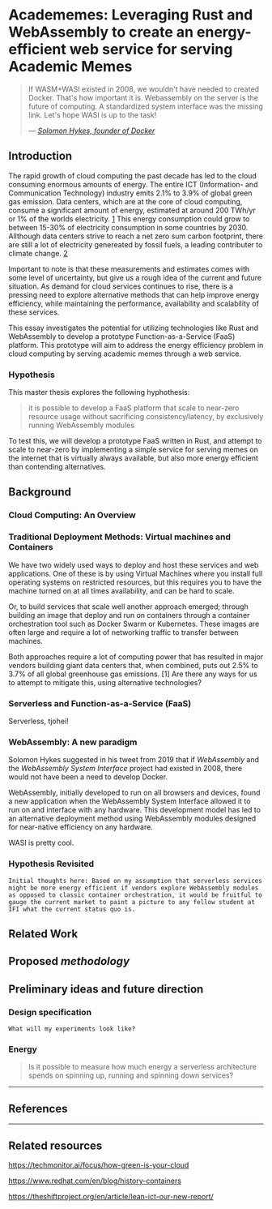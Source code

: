 # Academemes: Leveraging Rust and WebAssembly to create an energy-efficient web service for serving Academic Memes

> If WASM+WASI existed in 2008, we wouldn't have needed to created Docker.
> That's how important it is. Webassembly on the server is the future of
> computing. A standardized system interface was the missing link. Let's hope
> WASI is up to the task!
>
> &mdash;
> [_Solomon Hykes, founder of Docker_](https://twitter.com/solomonstre/status/1111004913222324225?lang=en)

## Introduction

<!-- The general topic. -->

The rapid growth of cloud computing the past decade has led to the cloud
consuming enormous amounts of energy. The entire ICT (Information- and
Communication Technology) industry emits 2.1% to 3.9% of global green gas
emission. Data centers, which are at the core of cloud computing, consume a
significant amount of energy, estimated at around 200 TWh/yr or 1% of the worlds
electricity. [1](http://dx.doi.org/10.1016/j.patter.2021.100340) This energy
consumption could grow to between 15-30% of electricity consumption in some
countries by 2030. Allthough data centers strive to reach a net zero sum carbon
footprint, there are still a lot of electricity genereated by fossil fuels, a
leading contributer to climate change.
[2](https://doi.org/10.1038/s41558-020-0837-6)

Important to note is that these measurements and estimates comes with some level
of uncertainty, but give us a rough idea of the current and future situation. As
demand for cloud services continues to rise, there is a pressing need to explore
alternative methods that can help improve energy efficiency, while maintaining
the performance, availability and scalability of these services.

This essay investigates the potential for utilizing technologies like Rust and
WebAssembly to develop a prototype Function-as-a-Service (FaaS) platform. This
prototype will aim to address the energy efficiency problem in cloud computing
by serving academic memes through a web service.

### Hypothesis

This master thesis explores the following hyphothesis:

> it is possible to develop a FaaS platform that scale to near-zero resource
> usage without sacrificing consistency/latency, by exclusively running
> WebAssembly modules

To test this, we will develop a prototype FaaS written in Rust, and attempt to
scale to near-zero by implementing a simple service for serving memes on the
internet that is virtually always available, but also more energy efficient than
contending alternatives.

## Background

### Cloud Computing: An Overview

<!-- What is the cloud and its significance in todays web -->

<!-- Introduce benefits and challenges associated with cloud computing. Some
important points for this thesis: Scalability, cost and energy efficiency -->
<!-- What are some major players, and how are they attempting to solve the same
problems? -->

### Traditional Deployment Methods: Virtual machines and Containers

<!-- Introduce the concept of "the first two waves of cloud computing" -->

<!-- Moved the following text from the previous introduction, and should
definetly rewrite it -->

We have two widely used ways to deploy and host these services and web
applications. One of these is by using Virtual Machines where you install full
operating systems on restricted resources, but this requires you to have the
machine turned on at all times availability, and can be hard to scale.

Or, to build services that scale well another approach emerged; through building
an image that deploy and run on containers through a container orchestration
tool such as Docker Swarm or Kubernetes. These images are often large and
require a lot of networking traffic to transfer between machines.

Both approaches require a lot of computing power that has resulted in major
vendors building giant data centers that, when combined, puts out 2.5% to 3.7%
of all global greenhouse gas emissions. [1] Are there any ways for us to attempt
to mitigate this, using alternative technologies?

<!-- Describe each wave and detail advantages and disadvantages to each -->

### Serverless and Function-as-a-Service (FaaS)

Serverless, tjohei!

<!-- Introduce FaaS as a concept and its role in "serverless" cloud computing  -->
<!-- Challenges associated with FaaS, including cold start latency -->

### WebAssembly: A new paradigm

<!-- Provide an overview of WebAssembly, its purpose, and its advantages over
traditional deployment methods. -->

Solomon Hykes suggested in his tweet from 2019 that if _WebAssembly_ and the
_WebAssembly System Interface_ project had existed in 2008, there would not have
been a need to develop Docker.

<!-- TODO: Weave these two paragraphs together -->

WebAssembly, initially developed to run on all browsers and devices, found a new
application when the WebAssembly System Interface allowed it to run on and
interface with any hardware. This development model has led to an alternative
deployment method using WebAssembly modules designed for near-native efficiency
on any hardware.

<!-- Introduce WASI -->

WASI is pretty cool.

<!-- Discuss advantages to introducing Wasm+Wasi component modules as an
alternative way to deploy and host FaaS platforms. Focus on startup times and
energy efficiency. Runtime efficiency is also nice, but _maybe_ not a focus for
this thesis -->

### Hypothesis Revisited

`Initial thoughts here: Based on my assumption that serverless services might be more energy efficient if vendors explore WebAssembly modules as opposed to classic container orchestration, it would be fruitful to gauge the current market to paint a picture to any fellow student at IFI what the current status quo is.`

## Related Work

## Proposed _methodology_

## Preliminary ideas and future direction

### Design specification

`What will my experiments look like?`

<!--More specifically, how will we setup a academemes webpage that provides academic
memes through a serverless application? Should I make both an implementation in
Docker with Node as a backend and one version written in Rust that gets compiled
into webassembly and deployed as [[WebAssembly Modules]]?-->

### Energy

> Is it possible to measure how much energy a serverless architecture spends on
> spinning up, running and spinning down services?

---

## References

---

## Related resources

<https://techmonitor.ai/focus/how-green-is-your-cloud>

<https://www.redhat.com/en/blog/history-containers>

<https://theshiftproject.org/en/article/lean-ict-our-new-report/>

```
```
